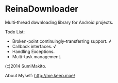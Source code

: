 ReinaDownloader
===============

Multi-thread downloading library for Android projects.

Todo List:

* Broken-point continuingly-transferring support. √
* Callback interfaces. √
* Handling Exceptions.
* Multi-task management.

(c)2014 SumiMakito.

About Myself: http://me.keep.moe/
